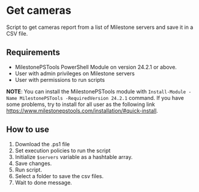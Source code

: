 # Get cameras
Script to get cameras report from a list of Milestone servers and save it in a CSV file.

## Requirements
- MilestonePSTools PowerShell Module on version 24.2.1 or above.
- User with admin privileges on Milestone servers
- User with permissions to run scripts

**NOTE**: You can install the MilestonePSTools module  with `Install-Module -Name MilestonePSTools -RequiredVersion 24.2.1` command.
If you have some problems, try to install for all user as the following link https://www.milestonepstools.com/installation/#quick-install.

## How to use
1. Download the .ps1 file
2. Set execution policies to run the script
3. Initialize `$servers` variable as a hashtable array.
4. Save changes.
5. Run script.
6. Select a folder to save the csv files.
7. Wait to done message.

